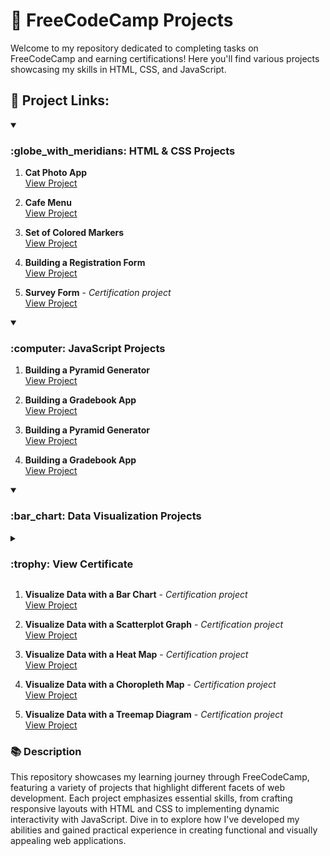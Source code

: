 # :tada: FreeCodeCamp Projects

Welcome to my repository dedicated to completing tasks on FreeCodeCamp and earning certifications! Here you'll find various projects showcasing my skills in HTML, CSS, and JavaScript.

## :link: Project Links:
<!-- HTML & CSS -->
<details open>
<summary>
   <h3>:globe_with_meridians: HTML & CSS Projects</h3>
</summary>
   
1. **Cat Photo App**  
   [View Project](https://kaningleb.github.io/FreeCodeCamp-Certification/01-Responsive-Web-Design/Part-1/01-Cat-Photo-App)

2. **Cafe Menu**  
   [View Project](https://kaningleb.github.io/FreeCodeCamp-Certification/01-Responsive-Web-Design/Part-1/02-Cafe-Menu)

3. **Set of Colored Markers**  
   [View Project](https://kaningleb.github.io/FreeCodeCamp-Certification/01-Responsive-Web-Design/Part-1/03-Set-of-Colored-Markers)

4. **Building a Registration Form**  
   [View Project](https://kaningleb.github.io/FreeCodeCamp-Certification/01-Responsive-Web-Design/Part-1/04-Building-a-Registration-Form)

5. **Survey Form** - _Certification project_ <br/>
   [View Project](https://kaningleb.github.io/FreeCodeCamp-Certification/01-Responsive-Web-Design/Part-1/05-Survey-form-Certification-Project/)

</details>

<!-- JavaScript -->
<details open>
<summary>
   <h3>:computer: JavaScript Projects</h3>
</summary>

1. **Building a Pyramid Generator**  
   [View Project](https://kaningleb.github.io/FreeCodeCamp-Certification/02-JavaScript-Algorithms-and-Data-Structures/Part-1/01-Building-a-Pyramid-Generator)

2. **Building a Gradebook App**  
   [View Project](https://kaningleb.github.io/FreeCodeCamp-Certification/02-JavaScript-Algorithms-and-Data-Structures/Part-1/02-Building-a-Gradebook-App)

4. **Building a Pyramid Generator**  
   [View Project](https://kaningleb.github.io/FreeCodeCamp-Certification/Part-1/04-Debugging-by-Building-a-Random-Background-Color-Changer)

6. **Building a Gradebook App**  
   [View Project](https://kaningleb.github.io/FreeCodeCamp-Certification/Part-1/06-Building-a-Rock-Paper-Scissors-Game)
   
</details>

<!-- Data Visualization -->
<details open>
<summary>
   <h3>:bar_chart: Data Visualization Projects</h3>
</summary>

<details>
   <summary>
      <h3>:trophy: View Certificate</h3>
   </summary>
   
   ![Visualization Certificate](./assets/certificates/data-visualization/data-visualization.png)  
   ### 📥 Download the Visualization Certificate - [Click here to download](./assets/certificates/data-visualization/data-visualization.pdf) {:download="data-visualization.pdf"}
   <a href="./assets/certificates/data-visualization/data-visualization.pdf" download>Click here to downloa</a>
   <br/>
</details>
   
1. **Visualize Data with a Bar Chart** - _Certification project_ <br/>
   [View Project](https://kaningleb.github.io/FreeCodeCamp-Certification/04-Data-Visualization-Projects/01-Visualize-Data-with-a-Bar-Chart)

2. **Visualize Data with a Scatterplot Graph** - _Certification project_ <br/>
   [View Project](https://kaningleb.github.io/FreeCodeCamp-Certification/04-Data-Visualization-Projects/02-Visualize-Data-with-a-Scatterplot-Graph)

3. **Visualize Data with a Heat Map** - _Certification project_ <br/>
   [View Project](https://kaningleb.github.io/FreeCodeCamp-Certification/04-Data-Visualization-Projects/03-Visualize-Data-with-a-Heat-Map)

4. **Visualize Data with a Choropleth Map** - _Certification project_ <br/>
   [View Project](https://kaningleb.github.io/FreeCodeCamp-Certification/04-Data-Visualization-Projects/04-Visualize-Data-with-a-Choropleth-Map)

5. **Visualize Data with a Treemap Diagram** - _Certification project_ <br/>
   [View Project](https://kaningleb.github.io/FreeCodeCamp-Certification/04-Data-Visualization-Projects/05-Visualize-Data-with-a-Treemap-Diagram)
   
</details>

<!-- Description -->
### :books: Description
This repository showcases my learning journey through FreeCodeCamp, featuring a variety of projects that highlight different facets of web development. Each project emphasizes essential skills, from crafting responsive layouts with HTML and CSS to implementing dynamic interactivity with JavaScript. Dive in to explore how I've developed my abilities and gained practical experience in creating functional and visually appealing web applications.
